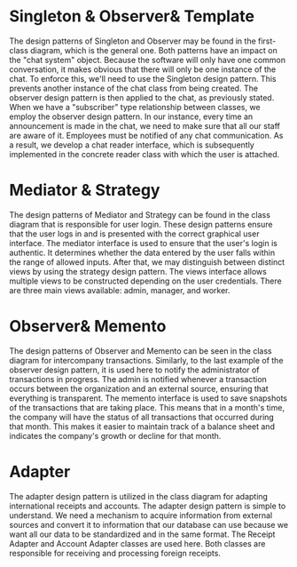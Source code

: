 
# Singleton & Observer& Template
The design patterns of Singleton and Observer may be found in the first-class diagram, which is the general one. Both patterns have an impact on the "chat system" object. Because the software will only have one common conversation, it makes obvious that there will only be one instance of the chat. To enforce this, we'll need to use the Singleton design pattern. This prevents another instance of the chat class from being created. The observer design pattern is then applied to the chat, as previously stated. When we have a "subscriber" type relationship between classes, we employ the observer design pattern. In our instance, every time an announcement is made in the chat, we need to make sure that all our staff are aware of it. Employees must be notified of any chat communication. As a result, we develop a chat reader interface, which is subsequently implemented in the concrete reader class with which the user is attached.

# Mediator & Strategy
The design patterns of Mediator and Strategy can be found in the class diagram that is responsible for user login. These design patterns ensure that the user logs in and is presented with the correct graphical user interface. The mediator interface is used to ensure that the user's login is authentic. It determines whether the data entered by the user falls within the range of allowed inputs. After that, we may distinguish between distinct views by using the strategy design pattern. The views interface allows multiple views to be constructed depending on the user credentials. There are three main views available: admin, manager, and worker.
# Observer& Memento
The design patterns of Observer and Memento can be seen in the class diagram for intercompany transactions. Similarly, to the last example of the observer design pattern, it is used here to notify the administrator of transactions in progress. The admin is notified whenever a transaction occurs between the organization and an external source, ensuring that everything is transparent. The memento interface is used to save snapshots of the transactions that are taking place. This means that in a month's time, the company will have the status of all transactions that occurred during that month. This makes it easier to maintain track of a balance sheet and indicates the company's growth or decline for that month.

# Adapter
The adapter design pattern is utilized in the class diagram for adapting international receipts and accounts. The adapter design pattern is simple to understand. We need a mechanism to acquire information from external sources and convert it to information that our database can use because we want all our data to be standardized and in the same format. The Receipt Adapter and Account Adapter classes are used here. Both classes are responsible for receiving and processing foreign receipts.

